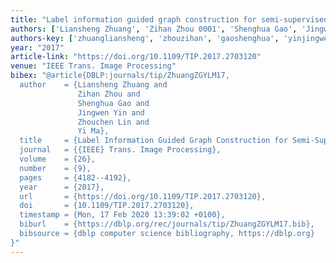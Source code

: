 ```yaml
---
title: "Label information guided graph construction for semi-supervised learning"
authors: ['Liansheng Zhuang', 'Zihan Zhou 0001', 'Shenghua Gao', 'Jingwen Yin', 'Zhouchen Lin', 'Yi Ma 0001']
authors-key: ['zhuangliansheng', 'zhouzihan', 'gaoshenghua', 'yinjingwen', 'linzhouchen', 'mayi']
year: "2017"
article-link: "https://doi.org/10.1109/TIP.2017.2703120"
venue: "IEEE Trans. Image Processing"
bibex: "@article{DBLP:journals/tip/ZhuangZGYLM17,
  author    = {Liansheng Zhuang and
               Zihan Zhou and
               Shenghua Gao and
               Jingwen Yin and
               Zhouchen Lin and
               Yi Ma},
  title     = {Label Information Guided Graph Construction for Semi-Supervised Learning},
  journal   = {{IEEE} Trans. Image Processing},
  volume    = {26},
  number    = {9},
  pages     = {4182--4192},
  year      = {2017},
  url       = {https://doi.org/10.1109/TIP.2017.2703120},
  doi       = {10.1109/TIP.2017.2703120},
  timestamp = {Mon, 17 Feb 2020 13:39:02 +0100},
  biburl    = {https://dblp.org/rec/journals/tip/ZhuangZGYLM17.bib},
  bibsource = {dblp computer science bibliography, https://dblp.org}
}"
---
```

